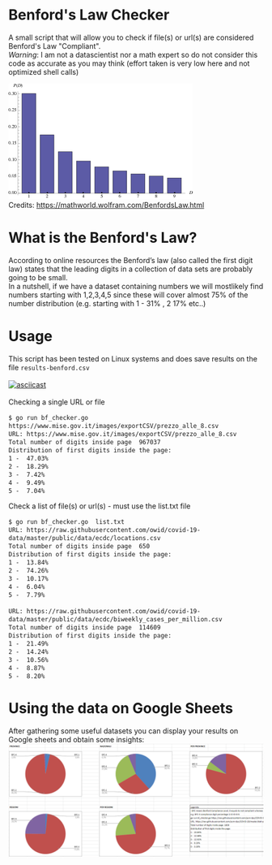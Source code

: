 # Benford's Law Checker
A small script that will allow you to check if file(s) or url(s) are considered Benford's Law "Compliant". 
<br>
*Warning*: I am not a datascientist nor a math expert so do not consider this code as accurate as you may think (effort taken is very low here and not optimized shell calls)

![](imgs/BenfordsLaw_800.gif?raw=true)
<br>Credits: https://mathworld.wolfram.com/BenfordsLaw.html

# What is the Benford's Law?
According to online resources the Benford’s law (also called the first digit law) states that the leading digits in a collection of data sets are probably going to be small. <br>
In a nutshell, if we have a dataset containing numbers we will mostlikely find numbers starting with 1,2,3,4,5 since these will cover almost 75% of the number distribution (e.g. starting with 1 - 31% , 2 17% etc..)


# Usage
This script has been tested on Linux systems and does save results on the file `results-benford.csv` <br><br>
[![asciicast](https://asciinema.org/a/N0ryOVkSQggGLbNZmBpfLTrzH.svg)](https://asciinema.org/a/N0ryOVkSQggGLbNZmBpfLTrzH)
<br><br>
Checking a single URL or file
```
$ go run bf_checker.go https://www.mise.gov.it/images/exportCSV/prezzo_alle_8.csv
URL: https://www.mise.gov.it/images/exportCSV/prezzo_alle_8.csv
Total number of digits inside page  967037
Distribution of first digits inside the page:
1 -  47.03%
2 -  18.29%
3 -  7.42%
4 -  9.49%
5 -  7.04%
```

Check a list of file(s) or url(s) - must use the list.txt file
```
$ go run bf_checker.go  list.txt
URL: https://raw.githubusercontent.com/owid/covid-19-data/master/public/data/ecdc/locations.csv
Total number of digits inside page  650
Distribution of first digits inside the page:
1 -  13.84%
2 -  74.26%
3 -  10.17%
4 -  6.04%
5 -  7.79%

URL: https://raw.githubusercontent.com/owid/covid-19-data/master/public/data/ecdc/biweekly_cases_per_million.csv
Total number of digits inside page  114609
Distribution of first digits inside the page:
1 -  21.49%
2 -  14.24%
3 -  10.56%
4 -  8.87%
5 -  8.20%
```


# Using the data on Google Sheets
After gathering some useful datasets you can display your results on Google sheets and obtain some insights:
<br>
![](imgs/xls-screen.png?raw=true)


